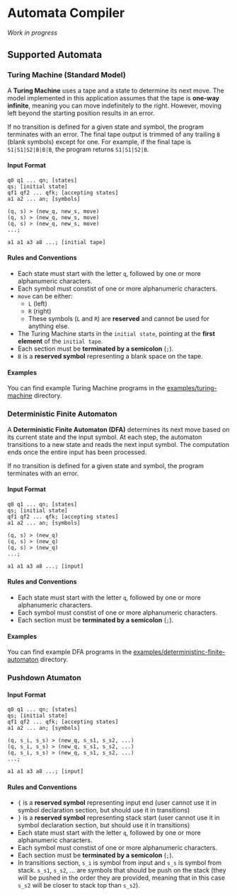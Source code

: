 # Automata Compiler

_Work in progress_

## Supported Automata

### Turing Machine (Standard Model)

A **Turing Machine** uses a tape and a state to determine its next move. The model implemented in this application assumes that the tape is **one-way infinite**, meaning you can move indefinitely to the right. However, moving left beyond the starting position results in an error.

If no transition is defined for a given state and symbol, the program terminates with an error. The final tape output is trimmed of any trailing `B` (blank symbols) except for one. For example, if the final tape is `S1|S1|S2|B|B|B`, the program returns `S1|S1|S2|B`.

#### Input Format

```
q0 q1 ... qn; [states]
qs; [initial state]
qf1 qf2 ... qfk; [accepting states]
a1 a2 ... an; [symbols]

(q, s) > (new_q, new_s, move)
(q, s) > (new_q, new_s, move)
(q, s) > (new_q, new_s, move)
...;

a1 a1 a3 a8 ...; [initial tape]
```

#### Rules and Conventions
- Each state must start with the letter `q`, followed by one or more alphanumeric characters.
- Each symbol must constist of one or more alphanumeric characters.
- `move` can be either:
  - `L` (left)
  - `R` (right)
  - These symbols (`L` and `R`) are **reserved** and cannot be used for anything else.
- The Turing Machine starts in the `initial state`, pointing at the **first element** of the `initial tape`.
- Each section must be **terminated by a semicolon** (`;`).
- `B` is a **reserved symbol** representing a blank space on the tape.

#### Examples

You can find example Turing Machine programs in the [examples/turing-machine](examples/turing-machine) directory.

### Deterministic Finite Automaton

A **Deterministic Finite Automaton (DFA)** determines its next move based on its current state and the input symbol. At each step, the automaton transitions to a new state and reads the next input symbol. The computation ends once the entire input has been processed.

If no transition is defined for a given state and symbol, the program terminates with an error.

#### Input Format

```
q0 q1 ... qn; [states]
qs; [initial state]
qf1 qf2 ... qfk; [accepting states]
a1 a2 ... an; [symbols]

(q, s) > (new_q)
(q, s) > (new_q)
(q, s) > (new_q)
...;

a1 a1 a3 a8 ...; [input]
```

#### Rules and Conventions
- Each state must start with the letter `q`, followed by one or more alphanumeric characters.
- Each symbol must constist of one or more alphanumeric characters.
- Each section must be **terminated by a semicolon** (`;`).

#### Examples

You can find example DFA programs in the [examples/deterministinc-finite-automaton](examples/deterministinc-finite-automaton) directory.

### Pushdown Atumaton

#### Input Format

```
q0 q1 ... qn; [states]
qs; [initial state]
qf1 qf2 ... qfk; [accepting states]
a1 a2 ... an; [symbols]

(q, s_i, s_s) > (new_q, s_s1, s_s2, ...)
(q, s_i, s_s) > (new_q, s_s1, s_s2, ...)
(q, s_i, s_s) > (new_q, s_s1, s_s2, ...)
...;

a1 a1 a3 a8 ...; [input]
```

#### Rules and Conventions
- `{` is a **reserved symbol** representing input end (user cannot use it in symbol declaration section, but should use it in transitions)
- `}` is a **reserved symbol** representing stack start (user cannot use it in symbol declaration section, but should use it in transitions)
- Each state must start with the letter `q`, followed by one or more alphanumeric characters.
- Each symbol must constist of one or more alphanumeric characters.
- Each section must be **terminated by a semicolon** (`;`).
- In transitions section, `s_i` is symbol from input and `s_s` is symbol from stack. `s_s1`, `s_s2`, ...  are symbols that should be push on the stack (they will be pushed in the order they are provided, meaning that in this case `s_s2` will be closer to stack top than `s_s2`).
